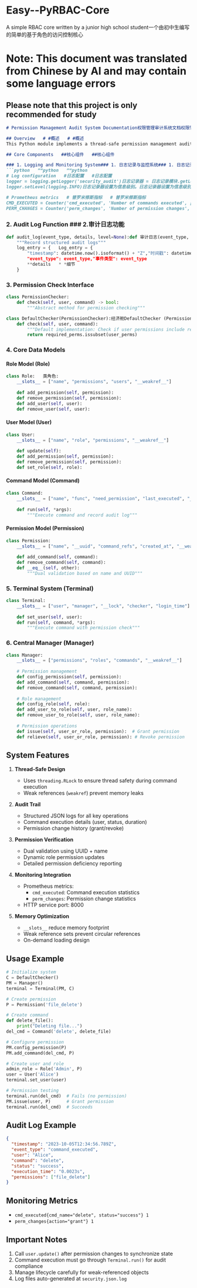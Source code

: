 # Easy--PyRBAC-Core   
A simple RBAC core written by a junior high school student一个由初中生编写的简单的基于角色的访问控制核心

# Note: This document was translated from Chinese by AI and may contain some language errors

## Please note that this project is only recommended for study


```markdown   ”“减价
# Permission Management Audit System Documentation权限管理审计系统文档权限管理审计系统文档

## Overview   # #概述   # #概述
This Python module implements a thread-safe permission management audit system, including user/role permission management, command execution auditing, logging, and Prometheus monitoring functionality.此 Python 模块实现了一个线程安全的权限管理审计系统，包括用户/角色权限管理、命令执行审计、日志记录以及 Prometheus 监控功能。此 Python 模块实现了一个线程安全的权限管理审计系统，包括用户/角色权限管理、命令执行审计、日志记录以及 Prometheus 监控功能。

## Core Components   ##核心组件   ##核心组件

### 1. Logging and Monitoring System### 1. 日志记录与监控系统### 1. 日志记录与监控系统
```python   ”“python   ”“python
# Log configuration   #日志配置   #日志配置
logger = logging.getLogger('security_audit')日志记录器 = 日志记录模块.getLogger('安全审计日志记录器 = 日志记录模块.getLogger('安全审计
logger.setLevel(logging.INFO)日志记录器设置为信息级别。日志记录器设置为信息级别。

# Prometheus metrics   # 普罗米修斯指标   # 普罗米修斯指标
CMD_EXECUTED = Counter('cmd_executed', 'Number of commands executed', ['cmd_name', 'status'])CMD_EXECUTED = 计数器('cmd_executed', '已执行命令的数量', ['cmd_name', 'status'])CMD_EXECUTED = 计数器('cmd_executed', '已执行命令的数量', ['cmd_name', 'status'])CMD_EXECUTED = 计数器('cmd_executed', '已执行命令的数量', ['cmd_name', 'status'])CMD_EXECUTED = 计数器('cmd_executed', '已执行命令的数量', ['cmd_name', 'status'])
PERM_CHANGES = Counter('perm_changes', 'Number of permission changes', ['action'])PERM_CHANGES = Counter('perm_changes', '权限变更数量', ['action
```

### 2. Audit Log Function   ### 2.审计日志功能
```python   ”“python
def audit_log(event_type, details, level=None):def 审计日志(event_type, details, level=None
    """Record structured audit logs"""
    log_entry = {   Log_entry = {
        "timestamp": datetime.now().isoformat() + "Z","时间戳": datetime.now().isoformat() + "Z
        "event_type": event_type,"事件类型": event_type
        **details   * *细节
    }
```

### 3. Permission Check Interface
```python   ”“python
class PermissionChecker:
    def check(self, user, command) -> bool:
        """Abstract method for permission checking"""

class DefaultChecker(PermissionChecker):经济舱DefaultChecker (PermissionChecker):
    def check(self, user, command):
        """Default implementation: Check if user permissions include required command permissions"""
        return required_perms.issubset(user_perms)
```

### 4. Core Data Models
#### Role Model (Role)
```python   ”“python
class Role:   类角色:
    __slots__ = ["name", "permissions", "users", "__weakref__"]
    
    def add_permission(self, permission):
    def remove_permission(self, permission):
    def add_user(self, user):
    def remove_user(self, user):
```

#### User Model (User)
```python
class User:
    __slots__ = ["name", "role", "permissions", "__weakref__"]
    
    def update(self):
    def add_permission(self, permission):
    def remove_permission(self, permission):
    def set_role(self, role):
```

#### Command Model (Command)
```python
class Command:
    __slots__ = ["name", "func", "need_permission", "last_executed", "_last_user", "__weakref__"]
    
    def run(self, *args):
        """Execute command and record audit log"""
```

#### Permission Model (Permission)
```python
class Permission:
    __slots__ = ["name", "__uuid", "command_refs", "created_at", "__weakref__"]
    
    def add_command(self, command):
    def remove_command(self, command):
    def __eq__(self, other):
        """Dual validation based on name and UUID"""
```

### 5. Terminal System (Terminal)
```python
class Terminal:
    __slots__ = ["user", "manager", "__lock", "checker", "login_time"]
    
    def set_user(self, user):
    def run(self, command, *args):
        """Execute command with permission check"""
```

### 6. Central Manager (Manager)
```python
class Manager:
    __slots__ = ["permissions", "roles", "commands", "__weakref__"]
    
    # Permission management
    def config_permission(self, permission):
    def add_command(self, command, permission):
    def remove_command(self, command, permission):
    
    # Role management
    def config_role(self, role):
    def add_user_to_role(self, user, role_name):
    def remove_user_to_role(self, user, role_name):
    
    # Permission operations
    def issue(self, user_or_role, permission):  # Grant permission
    def relieve(self, user_or_role, permission): # Revoke permission
```

## System Features

1. **Thread-Safe Design**
   - Uses `threading.RLock` to ensure thread safety during command execution
   - Weak references (`weakref`) prevent memory leaks

2. **Audit Trail**
   - Structured JSON logs for all key operations
   - Command execution details (user, status, duration)
   - Permission change history (grant/revoke)

3. **Permission Verification**
   - Dual validation using UUID + name
   - Dynamic role permission updates
   - Detailed permission deficiency reporting

4. **Monitoring Integration**
   - Prometheus metrics:
     - `cmd_executed`: Command execution statistics
     - `perm_changes`: Permission change statistics
   - HTTP service port: 8000

5. **Memory Optimization**
   - `__slots__` reduce memory footprint
   - Weak reference sets prevent circular references
   - On-demand loading design

## Usage Example

```python
# Initialize system
C = DefaultChecker()
PM = Manager()
terminal = Terminal(PM, C)

# Create permission
P = Permission('file_delete')

# Create command
def delete_file():
    print("Deleting file...")
del_cmd = Command('delete', delete_file)

# Configure permission
PM.config_permission(P)
PM.add_command(del_cmd, P)

# Create user and role
admin_role = Role('Admin', P)
user = User('Alice')
terminal.set_user(user)

# Permission testing
terminal.run(del_cmd)  # Fails (no permission)
PM.issue(user, P)      # Grant permission
terminal.run(del_cmd)  # Succeeds
```

## Audit Log Example
```json
{
  "timestamp": "2023-10-05T12:34:56.789Z",
  "event_type": "command_executed",
  "user": "Alice",
  "command": "delete",
  "status": "success",
  "execution_time": "0.0023s",
  "permissions": ["file_delete"]
}
```

## Monitoring Metrics
- `cmd_executed{cmd_name="delete", status="success"} 1`
- `perm_changes{action="grant"} 1`

## Important Notes
1. Call `user.update()` after permission changes to synchronize state
2. Command execution must go through `Terminal.run()` for audit compliance
3. Manage lifecycle carefully for weak-referenced objects
4. Log files auto-generated at `security.json.log`
```
